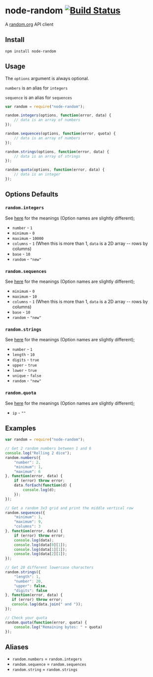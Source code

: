 # node-random [![Build Status](https://travis-ci.org/dlom/node-random.svg?branch=master)](https://travis-ci.org/dlom/node-random)

A [random.org](https://www.random.org) API client

## Install

`npm install node-random`

## Usage

The `options` argument is always optional.

`numbers` is an alias for `integers`

`sequence` is an alias for `sequences`

```javascript
var random = require("node-random");

random.integers(options, function(error, data) {
    // data is an array of numbers
});

random.sequences(options, function(error, quota) {
    // data is an array of numbers
});

random.strings(options, function(error, data) {
    // data is an array of strings
});

random.quota(options, function(error, data) {
    // data is an integer
});
```

## Options Defaults

### `random.integers`

See [here](http://www.random.org/clients/http/#integers) for the meanings (Option names are slightly different);

* `number` - `1`
* `minimum` - `0`
* `maximum` - `10000`
* `columns` - `1` (When this is more than 1, `data` is a 2D array -- rows by columns)
* `base` - `10`
* `random` - `"new"`

### `random.sequences`

See [here](http://www.random.org/clients/http/#sequences) for the meanings (Option names are slightly different);

* `minimum` - `0`
* `maximum` - `10`
* `columns` - `1` (When this is more than 1, `data` is a 2D array -- rows by columns)
* `base` - `10`
* `random` - `"new"`

### `random.strings`

See [here](http://www.random.org/clients/http/#strings) for the meanings (Option names are slightly different);

* `number` - `1`
* `length` - `10`
* `digits` - `true`
* `upper` - `true`
* `lower` - `true`
* `unique` - `false`
* `random` - `"new"`

### `random.quota`

See [here](http://www.random.org/clients/http/#quota) for the meanings (Option names are slightly different);

* `ip` - `""`

## Examples

```javascript
var random = require("node-random");

// Get 2 random numbers between 1 and 6
console.log("Rolling 2 dice");
random.numbers({
    "number": 2,
    "minimum": 1,
    "maximum": 6
}, function(error, data) {
    if (error) throw error;
    data.forEach(function(d) {
        console.log(d);
    });
});

// Get a random 3x3 grid and print the middle vertical row
random.sequences({
    "minimum": 1,
    "maximum": 9,
    "columns": 3
}, function(error, data) {
    if (error) throw error;
    console.log(data);
    console.log(data[0][1]);
    console.log(data[1][1]);
    console.log(data[2][1]);
});

// Get 20 different lowercase characters
random.strings({
    "length": 1,
    "number": 20,
    "upper": false,
    "digits": false
}, function(error, data) {
   if (error) throw error;
   console.log(data.join(" and "));
});

// Check your quota
random.quota(function(error, quota) {
    console.log("Remaining bytes: " + quota)
});
```

## Aliases

* `random.numbers` = `random.integers`
* `random.sequence` = `random.sequences`
* `random.string` = `random.strings`
